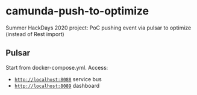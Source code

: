 # camunda-push-to-optimize
Summer HackDays 2020 project: PoC pushing event via pulsar to optimize (instead of Rest import)

## Pulsar

Start from docker-compose.yml. Access:
- [`http://localhost:8088`](http://localhost:8088) service bus
- [`http://localhost:8089`](http://localhost:8089) dashboard